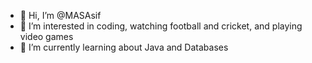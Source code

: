 - 👋 Hi, I’m @MASAsif
- 👀 I’m interested in coding, watching football and cricket, and playing video games
- 🌱 I’m currently learning about Java and Databases
  

<!---
MASAsif/MASAsif is a ✨ special ✨ repository because its `README.md` (this file) appears on your GitHub profile.
You can click the Preview link to take a look at your changes.
--->
